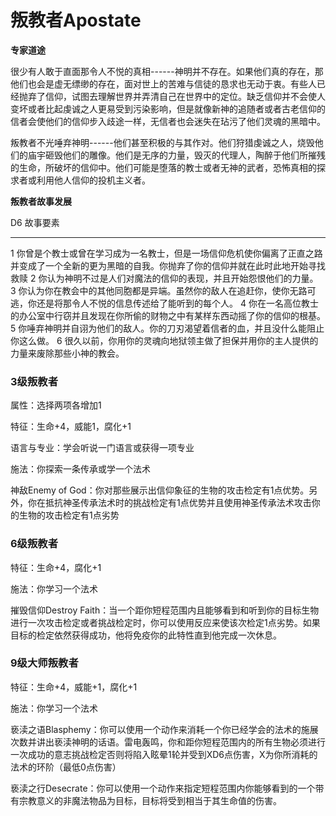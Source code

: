 # 叛教者Apostate

**专家道途**

很少有人敢于直面那令人不悦的真相------神明并不存在。如果他们真的存在，那他们也会是虚无缥缈的存在，面对世上的苦难与信徒的恳求也无动于衷。有些人已经抛弃了信仰，试图去理解世界并弄清自己在世界中的定位。缺乏信仰并不会使人变坏或者比起虔诚之人更易受到污染影响，但是就像新神的追随者或者古老信仰的信者会使他们的信仰步入歧途一样，无信者也会迷失在玷污了他们灵魂的黑暗中。

叛教者不光唾弃神明------他们甚至积极的与其作对。他们狩猎虔诚之人，烧毁他们的庙宇砸毁他们的雕像。他们是无序的力量，毁灭的代理人，陶醉于他们所摧残的生命，所破坏的信仰中。他们可能是堕落的教士或者无神的武者，恐怖真相的探求者或利用他人信仰的投机主义者。

**叛教者故事发展**

  D6   故事要素
  ---- ----------------------------------------------------------------------------------------------------------------------------------------------------
  1    你曾是个教士或曾在学习成为一名教士，但是一场信仰危机使你偏离了正直之路并变成了一个全新的更为黑暗的自我。你抛弃了你的信仰并就在此时此地开始寻找救赎
  2    你认为神明不过是人们对魔法的信仰的表现，并且开始怨恨他们的力量。
  3    你认为你在教会中的其他同胞都是异端。虽然你的敌人在追赶你，使你无路可逃，你还是将那令人不悦的信息传述给了能听到的每个人。
  4    你在一名高位教士的办公室中行窃并且发现在你所偷的财物之中有某样东西动摇了你的信仰的根基。
  5    你唾弃神明并自诩为他们的敌人。你的刀刃渴望着信者的血，并且没什么能阻止你这么做。
  6    很久以前，你用你的灵魂向地狱领主做了担保并用你的主人提供的力量来废除那些小神的教会。

### 3级叛教者

属性：选择两项各增加1

特征：生命+4，威能1，腐化+1

语言与专业：学会听说一门语言或获得一项专业

施法：你探索一条传承或学一个法术

神敌Enemy of
God：你对那些展示出信仰象征的生物的攻击检定有1点优势。另外，你在抵抗神圣传承法术时的挑战检定有1点优势并且使用神圣传承法术攻击你的生物的攻击检定有1点劣势

### 6级叛教者

特征：生命+4，腐化+1

施法：你学习一个法术

摧毁信仰Destroy
Faith：当一个距你短程范围内且能够看到和听到你的目标生物进行一次攻击检定或者挑战检定时，你可以使用反应来使该次检定1点劣势。如果目标的检定依然获得成功，他将免疫你的此特性直到他完成一次休息。

### 9级大师叛教者

特征：生命+4，威能+1，腐化+1

施法：你学习一个法术

亵渎之语Blasphemy：你可以使用一个动作来消耗一个你已经学会的法术的施展次数并讲出亵渎神明的话语。雷电轰鸣，你和距你短程范围内的所有生物必须进行一次成功的意志挑战检定否则将陷入眩晕1轮并受到XD6点伤害，X为你所消耗的法术的环阶（最低0点伤害）

亵渎之行Desecrate：你可以使用一个动作来指定短程范围内你能够看到的一个带有宗教意义的非魔法物品为目标，目标将受到相当于其生命值的伤害。
